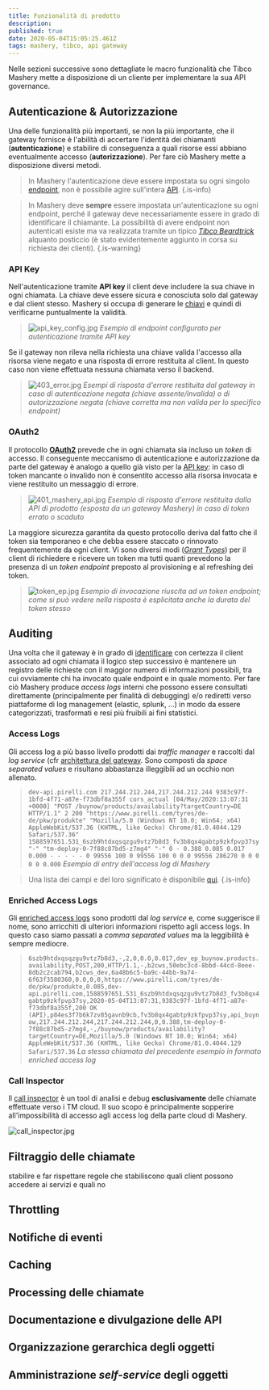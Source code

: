 ```yaml
---
title: Funzionalità di prodotto
description: 
published: true
date: 2020-05-04T15:05:25.461Z
tags: mashery, tibco, api gateway
---
```


Nelle sezioni successive sono dettagliate le macro funzionalità che Tibco Mashery mette a disposizione di un cliente per implementare la sua API governance.

## Autenticazione & Autorizzazione
Una delle funzionalità più importanti, se non la più importante, che il gateway fornisce è l'abilità di accertare l'identità dei chiamanti (**autenticazione**) e stabilire di conseguenza a quali risorse essi abbiano eventualmente accesso (**autorizzazione**). Per fare ciò Mashery mette a disposizione diversi metodi.

> In Mashery l'autenticazione deve essere impostata su ogni singolo [endpoint](/integration/tibcomashery/intro#endpoint), non è possibile agire sull'intera [API](/integration/tibcomashery/intro#api).
{.is-info}

> In Mashery deve **sempre** essere impostata un'autenticazione su ogni endpoint, perché il gateway deve necessariamente essere in grado di identificare il chiamante. La possibilità di avere endpoint non autenticati esiste ma va realizzata tramite un tipico [*Tibco Beardtrick*](#INSERIRELINK) alquanto posticcio (è stato evidentemente aggiunto in corsa su richiesta dei clienti).
{.is-warning}

### API Key
Nell'autenticazione tramite **API key** il client deve includere la sua chiave in ogni chiamata. La chiave deve essere sicura e conosciuta solo dal gateway e dal client stesso. Mashery si occupa di generare le [chiavi](/integration/tibcomashery/intro#chiave) e quindi di verificarne puntualmente la validità.

>![api_key_config.jpg](/mashery/api_key_config.jpg)
> *Esempio di endpoint configurato per autenticazione tramite API key*

Se il gateway non rileva nella richiesta una chiave valida l'accesso alla risorsa viene negato e una risposta di errore restituita al client. In questo caso non viene effettuata nessuna chiamata verso il backend.

>![403_error.jpg](/mashery/403_error.jpg)
> *Esempi di risposta d'errore restituita dal gateway in caso di autenticazione negata (chiave assente/invalida) o di autorizzazione negata (chiave corretta ma non valida per lo specifico endpoint)*

### OAuth2
Il protocollo [**OAuth2**](https://tools.ietf.org/html/rfc6749) prevede che in ogni chiamata sia incluso un *token* di accesso. Il conseguente meccanismo di autenticazione e autorizzazione da parte del gateway è analogo a quello già visto per la [API key](#api-key): in caso di token mancante o invalido non è consentito accesso alla risorsa invocata e viene restituito un messaggio di errore.

>![401_mashery_api.jpg](/mashery/401_mashery_api.jpg)
> *Esempio di risposta d'errore restituita dalla API di prodotto (esposta da un gateway Mashery) in caso di token errato o scaduto*

La maggiore sicurezza garantita da questo protocollo deriva dal fatto che il token sia temporaneo e che debba essere staccato o rinnovato frequentemente da ogni client. Vi sono diversi modi ([*Grant Types*](https://oauth.net/2/grant-types/)) per il client di richiedere e ricevere un token ma tutti quanti prevedono la presenza di un *token endpoint* preposto al provisioning e al refreshing dei token.

>![token_ep.jpg](/mashery/token_ep.jpg)
> *Esempio di invocazione riuscita ad un token endpoint; come si può vedere nella risposta è esplicitata anche la durata del token stesso*

## Auditing
Una volta che il gateway è in grado di [identificare](#autenticazione-autorizzazione) con certezza il client associato ad ogni chiamata il logico step successivo è mantenere un registro delle richieste con il maggior numero di informazioni possibili, tra cui ovviamente chi ha invocato quale endpoint e in quale momento.
Per fare ciò Mashery produce *access logs* interni che possono essere consultati direttamente (principalmente per finalità di debugging) e/o rediretti verso piattaforme di log management (elastic, splunk, ...) in modo da essere categorizzati, trasformati e resi più fruibili ai fini statistici.

### Access Logs
Gli access log a più basso livello prodotti dai *traffic manager* e raccolti dal *log service* (cfr [architettura del gateway]((/integration/tibcomashery/architecture#gateway)). Sono composti da *space separated values* e risultano abbastanza illeggibili ad un occhio non allenato.
>`dev-api.pirelli.com 217.244.212.244,217.244.212.244 9383c97f-1bfd-4f71-a87e-f73dbf8a355f cors_actual [04/May/2020:13:07:31 +0000] "POST /buynow/products/availability?targetCountry=DE HTTP/1.1" 2 200 "https://www.pirelli.com/tyres/de-de/pkw/produkte" "Mozilla/5.0 (Windows NT 10.0; Win64; x64) AppleWebKit/537.36 (KHTML, like Gecko) Chrome/81.0.4044.129 Safari/537.36" 1588597651.531_6szb9htdxqsqzgu9vtz7b8d3_fv3b8qx4gabtp9zkfpvp37sy "-" "tm-deploy-0-7f88c87bd5-z7mg4" "-" 0 - 0.388 0.085 0.017 0.000 - - - - - 0 99556 100 0 99556 100 0 0 0 99556 286270 0 0 0 0 0 0.000`
> *Esempio di entry dell'access log di Mashery*

> Una lista dei campi e del loro significato è disponibile [qui](/mashery/mashery_accessloginterfacespecification.pdf).
{.is-info}


### Enriched Access Logs
Gli [enriched access logs](https://docs.tibco.com/pub/mash-local/5.3.0/doc/html/GUID-267B417C-2D51-4C13-820B-C862EC7BCAF6.html) sono prodotti dal *log service* e, come suggerisce il nome, sono arricchiti di ulteriori informazioni rispetto agli access logs. In questo caso siamo passati a *comma separated values* ma la leggibilità è sempre mediocre.
>`6szb9htdxqsqzgu9vtz7b8d3,-,2,0,0.0,0.017,dev_ep_buynow.products.availability,POST,200,HTTP/1.1,-,b2cws,50ebc3cd-8bbd-44cd-8eee-8db2c2cab794,b2cws_dev,6a48b6c5-ba9c-44bb-9a74-6f63f3580360,0.0,0,0,https://www.pirelli.com/tyres/de-de/pkw/produkte,0.085,dev-api.pirelli.com,1588597651.531_6szb9htdxqsqzgu9vtz7b8d3_fv3b8qx4gabtp9zkfpvp37sy,2020-05-04T13:07:31,9383c97f-1bfd-4f71-a87e-f73dbf8a355f,200 OK (API),p84es3f7b6k7zv85gavnb9cb,fv3b8qx4gabtp9zkfpvp37sy,api_buynow,217.244.212.244,217.244.212.244,0,0.388,tm-deploy-0-7f88c87bd5-z7mg4,-,/buynow/products/availability?targetCountry=DE,Mozilla/5.0 (Windows NT 10.0; Win64; x64) AppleWebKit/537.36 (KHTML, like Gecko) Chrome/81.0.4044.129 Safari/537.36`
> *La stessa chiamata del precedente esempio in formato enriched access log*

### Call Inspector
Il [call inspector](http://docs.mashery.com/analyze/GUID-402C28D5-283F-4AFD-9436-F0550A685F0A.html) è un tool di analisi e debug **esclusivamente** delle chiamate effettuate verso i TM cloud. Il suo scopo è principalmente sopperire all'impossibilità di accesso agli access log della parte cloud di Mashery.

![call_inspector.jpg](/mashery/call_inspector.jpg)



## Filtraggio delle chiamate
stabilire e far rispettare regole che stabiliscono quali client possono accedere ai servizi e quali no
## Throttling
## Notifiche di eventi
## Caching
## Processing delle chiamate
## Documentazione e divulgazione delle API
## Organizzazione gerarchica degli oggetti
## Amministrazione *self-service* degli oggetti